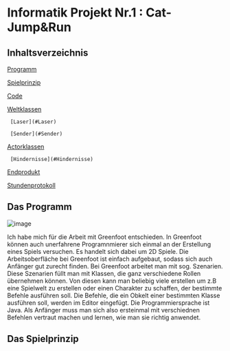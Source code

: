 # Informatik Projekt Nr.1 : Cat-Jump&Run


## Inhaltsverzeichnis

[Programm](#Programm)

[Spielprinzip](#Spielprinzip)

[Code](#Code)
   
   [Weltklassen](#Weltklassen)
     
     [Laser](#Laser)
     
     [Sender](#Sender)
   
   [Actorklassen](#Actorklassen)
     
     [Hindernisse](#Hindernisse)

[Endprodukt](#Endprodukt) 

[Stundenprotokoll](https://github.com/L-Edler/Blog-2022/blob/main/Stundentagebuch.md)
 

## Das Programm <a name="Programm"></a>

![image](https://user-images.githubusercontent.com/111414185/208302437-4ef429f7-3aab-4fd0-9d5a-947c677f55bd.png)

Ich habe mich für die Arbeit mit Greenfoot entschieden. In Greenfoot können auch unerfahrene Programnmierer sich einmal an der Erstellung eines Spiels versuchen. Es handelt sich dabei um 2D Spiele. Die Arbeitsoberfläche bei Greenfoot ist einfach aufgebaut, sodass sich auch Anfänger gut zurecht finden. Bei Greenfoot arbeitet man mit sog. Szenarien. Diese Szenarien füllt man mit Klassen, die ganz verschiedene Rollen übernehmen können. Von diesen kann man beliebig viele erstellen um z.B eine Spielwelt zu erstellen oder einen Charakter zu schaffen, der bestimmte Befehle ausführen soll.
Die Befehle, die ein Obkelt einer bestimmten Klasse ausführen soll, werden im Editor eingefügt. Die Programmiersprache ist Java. Als Anfänger muss man sich also ersteinmal mit verschiednen Befehlen vertraut machen und lernen, wie man sie richtig anwendet.

## Das Spielprinzip <a name="Spielprinzip"></a>



